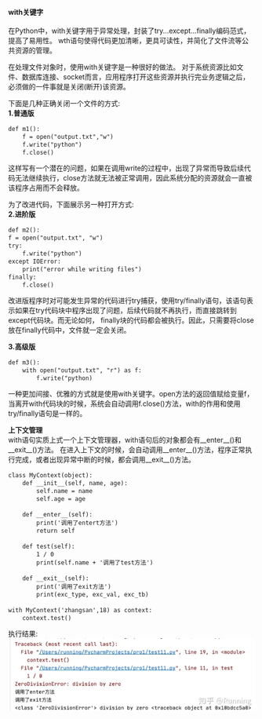 <!--
 * @Author: Jerome 841682441@qq.com
 * @Date: 2022-11-03 17:52:46
 * @LastEditors: Jerome 841682441@qq.com
 * @LastEditTime: 2022-11-09 16:11:21
 * @FilePath: \Python-learning\异常\with关键字及上下文管理.md
 * @Description: 这是默认设置,请设置`customMade`, 打开koroFileHeader查看配置 进行设置: https://github.com/OBKoro1/koro1FileHeader/wiki/%E9%85%8D%E7%BD%AE
-->
#### with关键字
在Python中，with关键字用于异常处理，封装了try...except...finally编码范式，提高了易用性。
wth语句使得代码更加清晰，更具可读性，并简化了文件流等公共资源的管理。

在处理文件对象时，使用with关键字是一种很好的做法。
对于系统资源比如文件、数据库连接、socket而言，应用程序打开这些资源并执行完业务逻辑之后，必须做的一件事就是关闭(断开)该资源。

下面是几种正确关闭一个文件的方式:<br>
__1.普通版__

    def m1():
        f = open("output.txt","w")
        f.write("python")
        f.close()

这样写有一个潜在的问题，如果在调用write的过程中，出现了异常而导致后续代码无法继续执行，close方法就无法被正常调用，因此系统分配的资源就会一直被该程序占用而不会释放。

为了改进代码，下面展示另一种打开方式:<br>
__2.进阶版__

    def m2():
    f = open("output.txt", "w")
    try:
        f.write("python")
    except IOError:
        print("error while writing files")
    finally:
        f.close()

改进版程序时对可能发生异常的代码进行try捕获，使用try/finally语句，该语句表示如果在try代码块中程序出现了问题，后续代码就不再执行，而直接跳转到except代码块。而无论如何， finally块的代码都会被执行。因此，只需要将close放在finally代码中，文件就一定会关闭。

__3.高级版__

    def m3():
        with open("output.txt", "r") as f:
            f.write("python)

一种更加间接、优雅的方式就是使用with关键字。open方法的返回值赋给变量f，当离开with代码块的时候，系统会自动调用f.close()方法，with的作用和使用try/finally语句是一样的。

__上下文管理__ <br>
with语句实质上式一个上下文管理器，with语句后的对象都会有__enter__()和__exit__()方法。
在进入上下文的时候，会自动调用__enter__()方法，程序正常执行完成，或者出现异常中断的时候，都会调用__exit__()方法。

    class MyContext(object):
        def __init__(self, name, age):
            self.name = name
            self.age = age
        
        def __enter__(self):
            print('调用了entert方法')
            return self
        
        def test(self):
            1 / 0
            print(self.name + '调用了test方法')
        
        def __exit__(self):
            print('调用了exit方法')
            print(exc_type, exc_val, exc_tb)
    
    with MyContext('zhangsan',18) as context:
        context.test()

执行结果:
![pic1](../pics/屏幕截图%202022-11-08%20210231.png)


